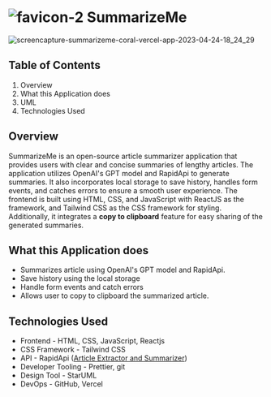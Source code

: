 # ![favicon-2](https://user-images.githubusercontent.com/75694208/233992679-ffcb2c2d-578d-432f-835a-a3a99069c015.png) SummarizeMe

![screencapture-summarizeme-coral-vercel-app-2023-04-24-18_24_29](https://user-images.githubusercontent.com/75694208/234002428-9f8b0f48-bd0b-4bfe-b33d-f74faef97d6d.png)


## Table of Contents

1. Overview
2. What this Application does
3. UML
4. Technologies Used

## Overview

SummarizeMe is an open-source article summarizer application that provides users with clear and concise summaries of lengthy articles. The application utilizes OpenAI's GPT model and RapidApi to generate summaries. It also incorporates local storage to save history, handles form events, and catches errors to ensure a smooth user experience. The frontend is built using HTML, CSS, and JavaScript with ReactJS as the framework, and Tailwind CSS as the CSS framework for styling. Additionally, it integrates a **copy to clipboard** feature for easy sharing of the generated summaries.

## What this Application does

- Summarizes article using OpenAI's GPT model and RapidApi.
- Save history using the local storage
- Handle form events and catch errors
- Allows user to copy to clipboard the summarized article.

## Technologies Used

- Frontend - HTML, CSS, JavaScript, Reactjs
- CSS Framework - Tailwind CSS
- API - RapidApi ([Article Extractor and Summarizer](https://rapidapi.com/restyler/api/article-extractor-and-summarizer?utm_source=youtube.com%2FJavaScriptMastery&utm_medium=referral&utm_campaign=DevRel))
- Developer Tooling - Prettier, git
- Design Tool - StarUML
- DevOps - GitHub, Vercel
